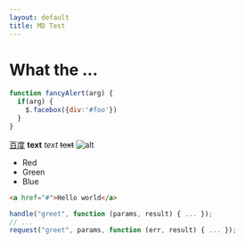 ```yaml
---
layout: default
title: MD Test
---
```

# What the ...
```javascript
function fancyAlert(arg) {
  if(arg) {
    $.facebox({div:'#foo'})
  }
}
```
[百度](http://www.baidu.com)
**text**
*text*
~~text~~
![alt](http://7xkve6.com1.z0.glb.clouddn.com/avatar.png)
*   Red
*   Green
*   Blue

``` html
<a href="#">Hello world</a>
```

```js
handle("greet", function (params, result) { ... });
// ...
request("greet", params, function (err, result) { ... });
```